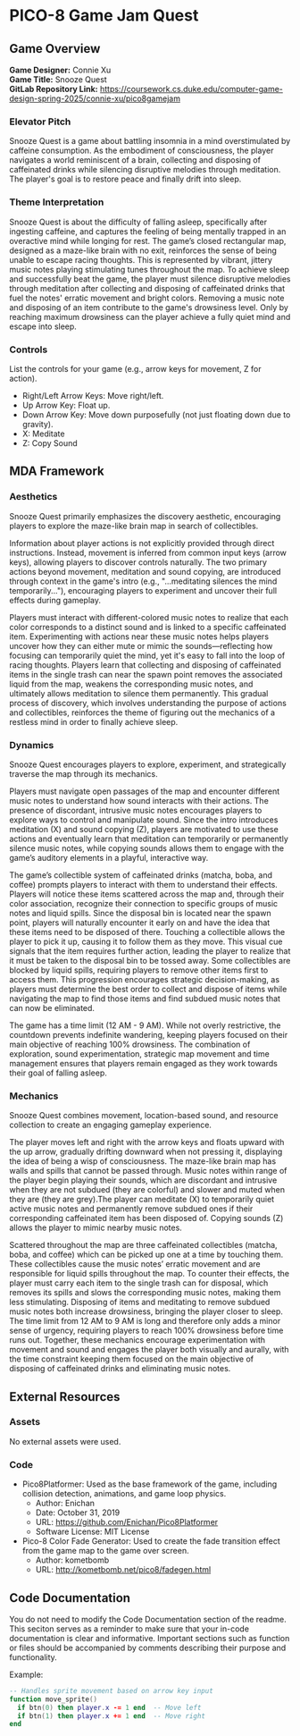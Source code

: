 # PICO-8 Game Jam Quest


## Game Overview
**Game Designer:** Connie Xu\
**Game Title:** Snooze Quest\
**GitLab Repository Link:** https://coursework.cs.duke.edu/computer-game-design-spring-2025/connie-xu/pico8gamejam

### Elevator Pitch
Snooze Quest is a game about battling insomnia in a mind overstimulated by caffeine consumption. As the embodiment of consciousness, the player navigates a world reminiscent of a brain, collecting and disposing of caffeinated drinks while silencing disruptive melodies through meditation. The player's goal is to restore peace and finally drift into sleep.

### Theme Interpretation
Snooze Quest is about the difficulty of falling asleep, specifically after ingesting caffeine, and captures the feeling of being mentally trapped in an overactive mind while longing for rest. The game’s closed rectangular map, designed as a maze-like brain with no exit, reinforces the sense of being unable to escape racing thoughts. This is represented by vibrant, jittery music notes playing stimulating tunes throughout the map. To achieve sleep and successfully beat the game, the player must silence disruptive melodies through meditation after collecting and disposing of caffeinated drinks that fuel the notes' erratic movement and bright colors. Removing a music note and disposing of an item contribute to the game's drowsiness level. Only by reaching maximum drowsiness can the player achieve a fully quiet mind and escape into sleep. 

### Controls
List the controls for your game (e.g., arrow keys for movement, Z for action).

- Right/Left Arrow Keys: Move right/left.
- Up Arrow Key: Float up.
- Down Arrow Key:  Move down purposefully (not just floating down due to gravity).
- X: Meditate
- Z: Copy Sound

## MDA Framework

### Aesthetics
Snooze Quest primarily emphasizes the discovery aesthetic, encouraging players to explore the maze-like brain map in search of collectibles. 

Information about player actions is not explicitly provided through direct instructions. Instead, movement is inferred from common input keys (arrow keys), allowing players to discover controls naturally. The two primary actions beyond movement, meditation and sound copying, are introduced through context in the game's intro (e.g., "...meditating silences the mind temporarily..."), encouraging players to experiment and uncover their full effects during gameplay. 

Players must interact with different-colored music notes to realize that each color corresponds to a distinct sound and is linked to a specific caffeinated item. Experimenting with actions near these music notes helps players uncover how they can either mute or mimic the sounds—reflecting how focusing can temporarily quiet the mind, yet it's easy to fall into the loop of racing thoughts. Players learn that collecting and disposing of caffeinated items in the single trash can near the spawn point removes the associated liquid from the map, weakens the corresponding music notes, and ultimately allows meditation to silence them permanently. This gradual process of discovery, which involves understanding the purpose of actions and collectibles, reinforces the theme of figuring out the mechanics of a restless mind in order to finally achieve sleep.

### Dynamics
Snooze Quest encourages players to explore, experiment, and strategically traverse the map through its mechanics.

Players must navigate open passages of the map and encounter different music notes to understand how sound interacts with their actions. The presence of discordant, intrusive music notes encourages players to explore ways to control and manipulate sound. Since the intro introduces meditation (X) and sound copying (Z), players are motivated to use these actions and eventually learn that meditation can temporarily or permanently silence music notes, while copying sounds allows them to engage with the game’s auditory elements in a playful, interactive way.

The game’s collectible system of caffeinated drinks (matcha, boba, and coffee) prompts players to interact with them to understand their effects. Players will notice these items scattered across the map and, through their color association, recognize their connection to specific groups of music notes and liquid spills. Since the disposal bin is located near the spawn point, players will naturally encounter it early on and have the idea that these items need to be disposed of there. Touching a collectible allows the player to pick it up, causing it to follow them as they move. This visual cue signals that the item requires further action, leading the player to realize that it must be taken to the disposal bin to be tossed away. Some collectibles are blocked by liquid spills, requiring players to remove other items first to access them. This progression encourages strategic decision-making, as players must determine the best order to collect and dispose of items while navigating the map to find those items and find subdued music notes that can now be eliminated.

The game has a time limit (12 AM - 9 AM). While not overly restrictive, the countdown prevents indefinite wandering, keeping players focused on their main objective of reaching 100% drowsiness. The combination of exploration, sound experimentation, strategic map movement and time management ensures that players remain engaged as they work towards their goal of falling asleep.

### Mechanics
Snooze Quest combines movement, location-based sound, and resource collection to create an engaging gameplay experience. 

The player moves left and right with the arrow keys and floats upward with the up arrow, gradually drifting downward when not pressing it, displaying the idea of being a wisp of consciousness. The maze-like brain map has walls and spills that cannot be passed through. Music notes within range of the player begin playing their sounds, which are discordant and intrusive when they are not subdued (they are colorful) and slower and muted when they are (they are grey).The player can meditate (X) to temporarily quiet active music notes and permanently remove subdued ones if their corresponding caffeinated item has been disposed of. Copying sounds (Z) allows the player to mimic nearby music notes.

Scattered throughout the map are three caffeinated collectibles (matcha, boba, and coffee) which can be picked up one at a time by touching them. These collectibles cause the music notes’ erratic movement and are responsible for liquid spills throughout the map. To counter their effects, the player must carry each item to the single trash can for disposal, which removes its spills and slows the corresponding music notes, making them less stimulating. Disposing of items and meditating to remove subdued music notes both increase drowsiness, bringing the player closer to sleep. The time limit from 12 AM to 9 AM is long and therefore only adds a minor sense of urgency, requiring players to reach 100% drowsiness before time runs out. Together, these mechanics encourage experimentation with movement and sound and engages the player both visually and aurally, with the time constraint keeping them focused on the main objective of disposing of caffeinated drinks and eliminating music notes.

## External Resources

### Assets
No external assets were used.

### Code
- Pico8Platformer: Used as the base framework of the game, including collision detection, animations, and game loop physics. 
  - Author: Enichan
  - Date: October 31, 2019
  - URL: https://github.com/Enichan/Pico8Platformer
  - Software License: MIT License
- Pico-8 Color Fade Generator: Used to create the fade transition effect from the game map to the game over screen. 
  - Author: kometbomb
  - URL: http://kometbomb.net/pico8/fadegen.html


## Code Documentation
You do not need to modify the Code Documentation section of the readme. This seciton serves as a reminder to make sure that your in-code documentation is clear and informative. Important sections such as function or files should be accompanied by comments describing their purpose and functionality.  

Example:  
```lua
-- Handles sprite movement based on arrow key input
function move_sprite()
  if btn(0) then player.x -= 1 end  -- Move left
  if btn(1) then player.x += 1 end  -- Move right
end